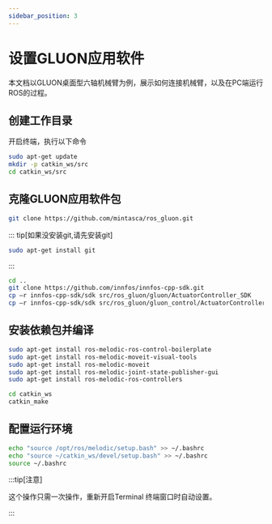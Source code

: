 ```yaml
---
sidebar_position: 3
---
```


# 设置GLUON应用软件

本文档以GLUON桌面型六轴机械臂为例，展示如何连接机械臂，以及在PC端运行ROS的过程。

## 创建工作目录
开启终端，执行以下命令
```bash
sudo apt-get update
mkdir -p catkin_ws/src
cd catkin_ws/src
```
## 克隆GLUON应用软件包
```bash
git clone https://github.com/mintasca/ros_gluon.git
```
::: tip[如果没安装git,请先安装git]
```bash
sudo apt-get install git
```
:::

```bash
cd ..
git clone https://github.com/innfos/innfos-cpp-sdk.git
cp –r innfos-cpp-sdk/sdk src/ros_gluon/gluon/ActuatorController_SDK
cp –r innfos-cpp-sdk/sdk src/ros_gluon/gluon_control/ActuatorController_SDK
```

## 安装依赖包并编译
```bash
sudo apt-get install ros-melodic-ros-control-boilerplate
sudo apt-get install ros-melodic-moveit-visual-tools
sudo apt-get install ros-melodic-moveit
sudo apt-get install ros-melodic-joint-state-publisher-gui
sudo apt-get install ros-melodic-ros-controllers

cd catkin_ws
catkin_make
```

## 配置运行环境
```bash
echo "source /opt/ros/melodic/setup.bash" >> ~/.bashrc
echo "source ~/catkin_ws/devel/setup.bash" >> ~/.bashrc
source ~/.bashrc
```

:::tip[注意]

这个操作只需一次操作，重新开启Terminal 终端窗口时自动设置。

:::
